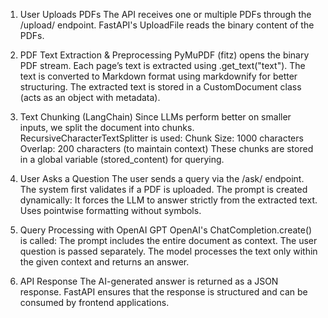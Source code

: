 1. User Uploads PDFs
The API receives one or multiple PDFs through the /upload/ endpoint.
FastAPI's UploadFile reads the binary content of the PDFs.

2. PDF Text Extraction & Preprocessing
PyMuPDF (fitz) opens the binary PDF stream.
Each page’s text is extracted using .get_text("text").
The text is converted to Markdown format using markdownify for better structuring.
The extracted text is stored in a CustomDocument class (acts as an object with metadata).

3. Text Chunking (LangChain)
Since LLMs perform better on smaller inputs, we split the document into chunks.
RecursiveCharacterTextSplitter is used:
Chunk Size: 1000 characters
Overlap: 200 characters (to maintain context)
These chunks are stored in a global variable (stored_content) for querying.

4. User Asks a Question
The user sends a query via the /ask/ endpoint.
The system first validates if a PDF is uploaded.
The prompt is created dynamically:
It forces the LLM to answer strictly from the extracted text.
Uses pointwise formatting without symbols.

5. Query Processing with OpenAI GPT
OpenAI's ChatCompletion.create() is called:
The prompt includes the entire document as context.
The user question is passed separately.
The model processes the text only within the given context and returns an answer.

6. API Response
The AI-generated answer is returned as a JSON response.
FastAPI ensures that the response is structured and can be consumed by frontend applications.